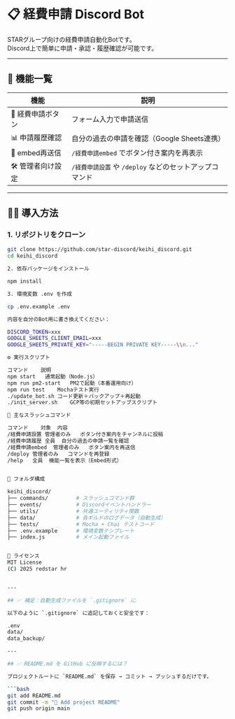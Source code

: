 # 📋 経費申請 Discord Bot

STARグループ向けの経費申請自動化Botです。  
Discord上で簡単に申請・承認・履歴確認が可能です。

---

## 🚀 機能一覧

| 機能 | 説明 |
|------|------|
| 📩 経費申請ボタン | フォーム入力で申請送信 |
| 📊 申請履歴確認 | 自分の過去の申請を確認（Google Sheets連携） |
| 📎 embed再送信 | `/経費申請embed` でボタン付き案内を再表示 |
| 🛠 管理者向け設定 | `/経費申請設置` や `/deploy` などのセットアップコマンド |

---

## 🧑‍💻 導入方法

### 1. リポジトリをクローン

```bash
git clone https://github.com/star-discord/keihi_discord.git
cd keihi_discord

2. 依存パッケージをインストール

npm install

3. 環境変数 .env を作成

cp .env.example .env

内容を自分のBot用に書き換えてください：

DISCORD_TOKEN=xxx
GOOGLE_SHEETS_CLIENT_EMAIL=xxx
GOOGLE_SHEETS_PRIVATE_KEY="-----BEGIN PRIVATE KEY-----\\n..."

⚙️ 実行スクリプト

コマンド	説明
npm start	通常起動（Node.js）
npm run pm2-start	PM2で起動（本番運用向け）
npm run test	Mochaテスト実行
./update_bot.sh	コード更新＋バックアップ＋再起動
./init_server.sh	GCP等の初期セットアップスクリプト

💬 主なスラッシュコマンド

コマンド	対象	内容
/経費申請設置	管理者のみ	ボタン付き案内をチャンネルに投稿
/経費申請履歴	全員	自分の過去の申請一覧を確認
/経費申請embed	管理者のみ	ボタン案内を再送信
/deploy	管理者のみ	コマンドを再登録
/help	全員	機能一覧を表示（Embed形式）


📁 フォルダ構成

keihi_discord/
├── commands/         # スラッシュコマンド群
├── events/           # Discordイベントハンドラー
├── utils/            # 共通ユーティリティ関数
├── data/             # 各ギルドのログデータ（自動生成）
├── tests/            # Mocha + Chai テストコード
├── .env.example      # 環境変数テンプレート
├── index.js          # メイン起動ファイル


📝 ライセンス
MIT License
(C) 2025 redstar hr


---

## ✅ 補足：自動生成ファイルを `.gitignore` に

以下のように `.gitignore` に追記しておくと安全です：

.env
data/
data_backup/

---

## ✅ README.md を GitHub に反映するには？

プロジェクトルートに `README.md` を保存 → コミット → プッシュするだけです。

```bash
git add README.md
git commit -m "📝 Add project README"
git push origin main




